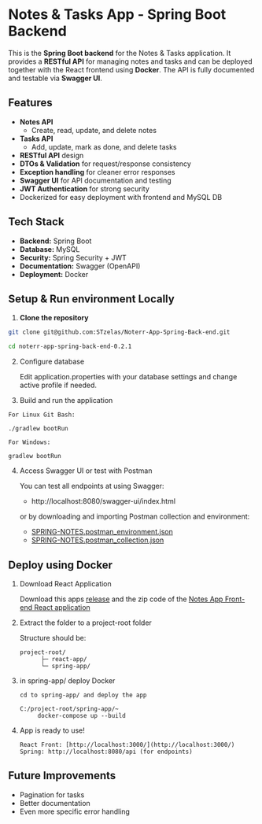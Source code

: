 # Notes & Tasks App - Spring Boot Backend

This is the **Spring Boot backend** for the Notes & Tasks application. It provides a **RESTful API** for managing notes and tasks and can be deployed together with the React frontend using **Docker**.
The API is fully documented and testable via **Swagger UI**. 


## Features

- **Notes API**
  - Create, read, update, and delete notes  
- **Tasks API**
  - Add, update, mark as done, and delete tasks 
- **RESTful API** design  
- **DTOs & Validation** for request/response consistency  
- **Exception handling** for cleaner error responses
- **Swagger UI** for API documentation and testing 
- **JWT Authentication** for strong security  
- Dockerized for easy deployment with frontend and MySQL DB  


## Tech Stack

- **Backend:** Spring Boot  
- **Database:** MySQL
- **Security:** Spring Security + JWT
- **Documentation:** Swagger (OpenAPI)
- **Deployment:** Docker

## Setup & Run environment Locally

1. **Clone the repository**

```bash
git clone git@github.com:STzelas/Noterr-App-Spring-Back-end.git

cd noterr-app-spring-back-end-0.2.1
```

2. Configure database
    
    Edit application.properties with your database settings and change active profile if needed.

3. Build and run the application

```
For Linux Git Bash:

./gradlew bootRun

For Windows:

gradlew bootRun
```

4. Access Swagger UI or test with Postman

   You can test all endpoints at using Swagger:
   - http://localhost:8080/swagger-ui/index.html
   

   or by downloading and importing Postman collection and environment:
   - [SPRING-NOTES.postman_environment.json](https://github.com/user-attachments/files/21970909/SPRING-NOTES.postman_environment.json)
   - [SPRING-NOTES.postman_collection.json](https://github.com/user-attachments/files/21970908/SPRING-NOTES.postman_collection.json)

## Deploy using Docker

1. Download React Application

    Download this apps [release](https://github.com/STzelas/Noterr-App-Spring-Back-end/releases/tag/v0.2.1) and the zip code of the [Notes App Front-end React application](https://github.com/STzelas/Noterr-App-React-Front-end)

2. Extract the folder to a project-root folder

    Structure should be:
    ```
    project-root/
          ├─ react-app/
          └─ spring-app/

3. in spring-app/ deploy Docker

   ```
   cd to spring-app/ and deploy the app
   
   C:/project-root/spring-app/~
        docker-compose up --build
   ```

4. App is ready to use!

   ```
   React Front: [http://localhost:3000/](http://localhost:3000/)
   Spring: http://localhost:8080/api (for endpoints)
   ```

## Future Improvements

- Pagination for tasks
- Better documentation
- Even more specific error handling 

